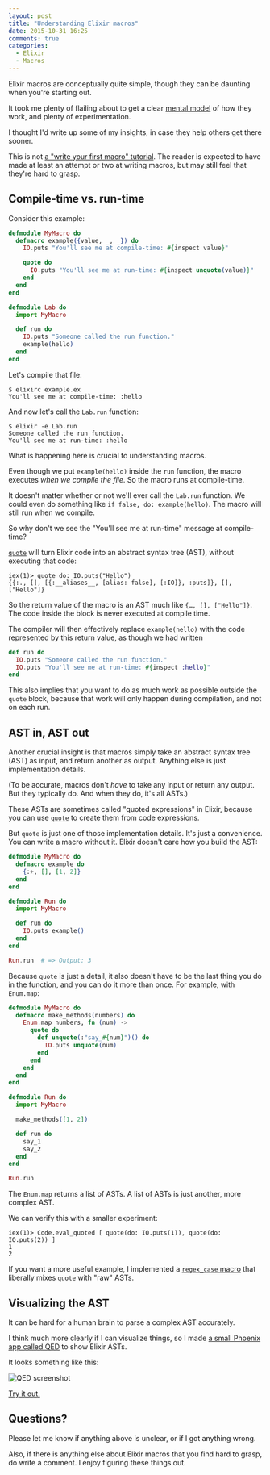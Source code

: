 ```yaml
---
layout: post
title: "Understanding Elixir macros"
date: 2015-10-31 16:25
comments: true
categories:
  - Elixir
  - Macros
---
```


Elixir macros are conceptually quite simple, though they can be daunting when you're starting out.

It took me plenty of flailing about to get a clear [mental model](https://en.wikipedia.org/wiki/Mental_model) of how they work, and plenty of experimentation.

I thought I'd write up some of my insights, in case they help others get there sooner.

This is not [a "write your first macro" tutorial](http://elixir-lang.org/getting-started/meta/macros.html). The reader is expected to have made at least an attempt or two at writing macros, but may still feel that they're hard to grasp.


## Compile-time vs. run-time

Consider this example:

``` elixir example.ex linenos:false
defmodule MyMacro do
  defmacro example({value, _, _}) do
    IO.puts "You'll see me at compile-time: #{inspect value}"

    quote do
      IO.puts "You'll see me at run-time: #{inspect unquote(value)}"
    end
  end
end

defmodule Lab do
  import MyMacro

  def run do
    IO.puts "Someone called the run function."
    example(hello)
  end
end
```

Let's compile that file:

    $ elixirc example.ex
    You'll see me at compile-time: :hello

And now let's call the `Lab.run` function:

    $ elixir -e Lab.run
    Someone called the run function.
    You'll see me at run-time: :hello

What is happening here is crucial to understanding macros.

Even though we put `example(hello)` inside the `run` function, the macro executes *when we compile the file*. So the macro runs at compile-time.

It doesn't matter whether or not we'll ever call the `Lab.run` function. We could even do something like `if false, do: example(hello)`. The macro will still run when we compile.

So why don't we see the "You'll see me at run-time" message at compile-time?

[`quote`](http://elixir-lang.org/docs/stable/elixir/Kernel.SpecialForms.html#quote/2) will turn Elixir code into an abstract syntax tree (AST), without executing that code:

    iex(1)> quote do: IO.puts("Hello")
    {{:., [], [{:__aliases__, [alias: false], [:IO]}, :puts]}, [], ["Hello"]}

So the return value of the macro is an AST much like `{…, [], ["Hello"]}`. The code inside the block is never executed at compile time.

The compiler will then effectively replace `example(hello)` with the code represented by this return value, as though we had written

``` elixir linenos:false
def run do
  IO.puts "Someone called the run function."
  IO.puts "You'll see me at run-time: #{inspect :hello}"
end
```

This also implies that you want to do as much work as possible outside the `quote` block, because that work will only happen during compilation, and not on each run.


## AST in, AST out

Another crucial insight is that macros simply take an abstract syntax tree (AST) as input, and return another as output. Anything else is just implementation details.

(To be accurate, macros don't *have* to take any input or return any output. But they typically do. And when they do, it's all ASTs.)

These ASTs are sometimes called "quoted expressions" in Elixir, because you can use [`quote`](http://elixir-lang.org/docs/stable/elixir/Kernel.SpecialForms.html#quote/2) to create them from code expressions.

But `quote` is just one of those implementation details. It's just a convenience. You can write a macro without it. Elixir doesn't care how you build the AST:

``` elixir linenos:false
defmodule MyMacro do
  defmacro example do
    {:+, [], [1, 2]}
  end
end

defmodule Run do
  import MyMacro

  def run do
    IO.puts example()
  end
end

Run.run  # => Output: 3
```

Because `quote` is just a detail, it also doesn't have to be the last thing you do in the function, and you can do it more than once. For example, with `Enum.map`:


``` elixir linenos:false
defmodule MyMacro do
  defmacro make_methods(numbers) do
    Enum.map numbers, fn (num) ->
      quote do
        def unquote(:"say_#{num}")() do
          IO.puts unquote(num)
        end
      end
    end
  end
end

defmodule Run do
  import MyMacro

  make_methods([1, 2])

  def run do
    say_1
    say_2
  end
end

Run.run
```

The `Enum.map` returns a list of ASTs. A list of ASTs is just another, more complex AST.

We can verify this with a smaller experiment:

    iex(1)> Code.eval_quoted [ quote(do: IO.puts(1)), quote(do: IO.puts(2)) ]
    1
    2

If you want a more useful example, I implemented a [`regex_case` macro](https://gist.github.com/henrik/d482d41288d732f97f2d) that liberally mixes `quote` with "raw" ASTs.


## Visualizing the AST

It can be hard for a human brain to parse a complex AST accurately.

I think much more clearly if I can visualize things, so I made [a small Phoenix app called QED](http://qed.elixir.pm/) to show Elixir ASTs.

It looks something like this:

![QED screenshot](https://s3.amazonaws.com/f.cl.ly/items/1D1I0q453B1A23092z2a/Screenshot%202015-10-31%2016.42.01.png)

[Try it out.](http://qed.elixir.pm)


## Questions?

Please let me know if anything above is unclear, or if I got anything wrong.

Also, if there is anything else about Elixir macros that you find hard to grasp, do write a comment. I enjoy figuring these things out.
